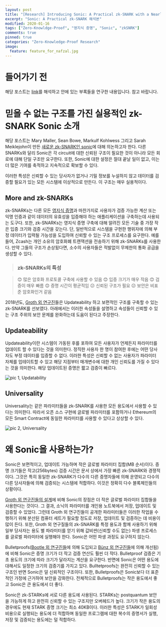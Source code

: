 ```yaml
---
layout: post
title: "[Research] Introducing Sonic: A Practical zk-SNARK with a Nearly Trustless Setup 해석본"
excerpt: "Sonic: A Practical zk-SNARK 해석본"
modified: 2020-01-16
tags: ["Zero-Knowldge-Proof", "영지식 증명", "Sonic", "zkSNRK"]
comments: true
pinned: true
categories: "Zero-Knowledge-Proof Research"
image:
  feature: feature_for_nafzal.jpg
---
```


# 들어가기 전
해당 포스트는 [link](https://www.benthamsgaze.org/2019/02/07/introducing-sonic-a-practical-zk-snark-with-a-nearly-trustless-setup/)를 해석하고 안에 있는 부록들을 연구한 내용입니다. 참고 바랍니다.

# 믿을 수 없는 구조를 가진 실용적인 zk-SNARK Sonic 소개

 해당 포스트는 Mary Maller, Sean Bowe, Markulf Kohlwess 그리고 Sarah Meiklejohn이 만든 [새로운 zk-SNARK인 sonic](https://eprint.iacr.org/2019/099)에 대해 의논하고자 한다. 다른 SNARKs와 달리 Sonic은 각 circuit에 대한 신뢰된 구조이 필요한 것이 아니라 모든 회로에 대해 단일 구조만 요구한다. 또한, Sonic에 대한 설정은 절대 끝날 일이 없고, 이는 더 많은 기여를 축적하고 지속적으로 확보할 수 있다.

 이러한 특성은 신뢰할 수 있는 당사자가 없거나 기밀 정보를 누설하지 않고 데이터를 검증할 필요가 있는 모든 시스템에 이상적으로 만든다. 이 구조는 매우 실용적이다.

 ## More and zk-SNARKs

 zk-SNARKs는 다른 모든 [영지식 증명](https://blog.cryptographyengineering.com/2014/11/27/zero-knowledge-proofs-illustrated-primer/)과 마찬가지로 사용자가 검증 가능한 계산 또는 익명 인증과 같이 데이터의 유효성을 입증해야 하는 애플리케이션을 구축하는데 사용되는 도구다. 또한, zk-SNARKs는 영지식 증명 구축에 대해 알려진 모든 기술 중 가장 작은 입증 크기와 검증 시간을 갖는다. 단, 일반적으로 시스템을 구현한 행위자에 의해 부정 데이터가 입력될 가능성을 도입하여 신뢰할 수 있는 구조 프로세스를 요구한다. 예를 들어, Zcash는 개인 소유의 암호화폐 트랜잭션을 전송하기 위해 zk-SNARKs를 사용한다. 만약 그들의 구조가 손상됬다면, 소수의 사용자들은 적발없이 무제한의 통화 공급을 생성할 수 있다.

>### zk-SNARKs의 특성

>😊 많은 암호화 프로토콜 구축에 사용할 수 있음
>😊 입증 크기가 매우 작음
>😊 검증이 매우 빠름
>😊 증명 시간이 평균적임
>😕 신뢰된 구조가 필요
>😕 보안은 비표준 암호화인거 같음

2018년도, [Groth 외 연구진](https://eprint.iacr.org/2018/280)들은 Updateability 하고 보편적인 구조를 구축할 수 있는 zk-SNARK를 선보였다. 아래에서는 이러한 속성들을 설명하고 속성들이 신뢰할 수 있는 구조 주위의 보안 문제를 완화하는데 도움이 된다고 주장한다.

## Updateability

Updateability이란 시스템이 가동된 후를 포하여 모든 사용자가 언제든지 파라미터를 업데이트 할 수 있다는 것을 의미한다. 정직한 사용자 한 명이 참여한 후에는 어떤 당사자도 부정 데이터를 입증할 수 없다. 이러한 특성은 신뢰할 수 없는 사용자가 파라미터 자체를 업테이트할 수 있고 해당 지점부터 매개변수에 대한 개인 신뢰도를 가질 수 있다는 것을 의미한다. 해당 업데이트된 증명은 짧고 검증이 빠르다.

![pic 1, Updatability](https://www.benthamsgaze.org/wp-content/uploads/2019/02/updatable.png)

## Universality

Universality는 같은 파라미터들을 zk-SNARK를 사용한 모든 용도에서 사용할 수 있다는 의미한다. 따라서 오픈 소스 구현에 글로벌 파라미터를 포함하거나 Ethereum의 모든 Smart Contract에 동일한 파라미터를 사용할 수 있다고 상상할 수 있다.

![pic 2, Universality](https://www.benthamsgaze.org/wp-content/uploads/2019/02/universal.png)

# 왜 Sonic을 사용하는가?

Sonic은 보편적이고, 업데이트 가능하며 작은 글로벌 파라미터 집합(MB 순서)이다. 증명 크기들은 작고(256bytes) 검증 시간은 문서 상에서 가장 빠른 zk-SNARK와 경쟁적이다. 그것은 특히 동일한 zk-SNARK가 다수의 다른 증명자들에 의해 운영되고 다수의 다른 당사자들에 의해 검증되는 시스템에 적합하다. 이것은 정확히 다수 블록체인들의 상황이다.

[Groth 외 연구진들의 설계](https://eprint.iacr.org/2018/280)에 비해 Sonic의 장점은 더 작은 글로벌 파라미터 집합들을 사용한다는 것이다. 그 결과, 소닉의 파라미터를 개인용 노트북에서 저장, 업데이트 및 검증할 수 있었다. 그런데 Groth 외 연구진들이 공개한 파라미터들은 이러한 작업을 수행하기 위해 분산된 컴퓨터 세트가 필요할 정도로 저장, 업데이트 및 검증하는 데 비용이 많이 든다. 또한, Groth 외 연구질들의 zk-SNARK를 특정 용도과 함께 사용하기 위해 일부 당사자는 용도 별 파라미터를 얻기 위해 값비싼(신뢰할 수도 없는) 파생 프로세스를 글로벌 파라미터에 실행해야 한다. Sonic은 어떤 파생 과정도 요구하지 않는다.

Bulletproofs([Bootle 외 연구진들](https://eprint.iacr.org/2016/263)에 의해 도입되고 [Bünz 외 연구진들](https://eprint.iacr.org/2017/1066)에 의해 개선됨)에 비해 Sonic은 증명 크기가 더 작고 검증 연산도 훨씬 더 작다. Bulletproof 검증은 기초 용도의 크기에 따라 크기가 달라지는 계산을 요구한다. 반면에 Sonic은 어떤 용도에 대해서도 일정한 크기의 검증기를 가지고 있다. Bulltetproofs는 완전히 신뢰할 수 있는 구조인 반면 Sonic은 덜 신뢰적인 구조이다. 또한, Bulletproofs은 Sonic보다 더 표준적인 가정에 근거하여 보안을 강화한다. 전체적으로 Bulletproofs는 작은 용도에서 좋고 Sonic은 큰 용도에서 더 좋다.

Sonic은 zk-STARKs에 서로 다른 용도에 사용된다. STARKs는 postquantum 보안을 가능하게 하고 완전히 신뢰할 수 있는 구조지만 오버헤드가 높다. 크기가 작은 용도의 경우에도 현재 STARK 증명 크기는 최소 40KB이다. 이러한 특성은 STARK가 일회성 비용으로 실행되는 용도에 더 적합하며 동일한 프로그램에 대한 복수의 증명서가 실행, 저장 및 검증되는 용도에는 덜 적합하다.